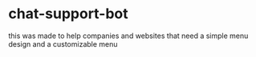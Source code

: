 # chat-support-bot
this was made to help companies and websites that need a simple menu design and a customizable menu
